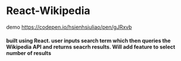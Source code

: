 # React-Wikipedia

demo https://codepen.io/hsienhsiuliao/pen/gJRxvb

#### built using React. user inputs search term which then queries the Wikipedia API and returns seacrh results. Will add feature to select number of results

